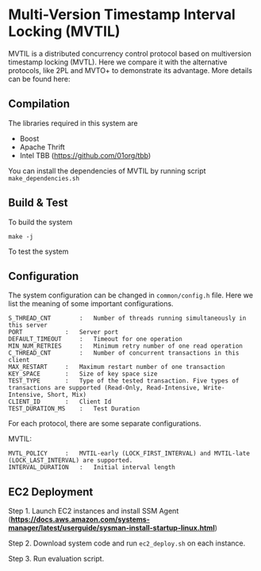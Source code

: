 Multi-Version Timestamp Interval Locking (MVTIL)
================================================

MVTIL is a distributed concurrency control protocol based on multiversion timestamp locking (MVTL). Here we compare it with the alternative protocols, like 2PL and MVTO+ to demonstrate its advantage. More details can be found here: 

Compilation
-----------
The libraries required in this system are 

  * Boost
  * Apache Thrift
  * Intel TBB (https://github.com/01org/tbb)

You can install the dependencies of MVTIL by running script `make_dependencies.sh`


Build & Test
------------
To build the system

	make -j

To test the system


Configuration
-------------
The system configuration can be changed in `common/config.h` file. Here we list the meaning of some important configurations.


	S_THREAD_CNT		:	Number of threads running simultaneously in this server
	PORT			:	Server port
	DEFAULT_TIMEOUT		:	Timeout for one operation
	MIN_NUM_RETRIES		:	Minimum retry number of one read operation
	C_THREAD_CNT		:	Number of concurrent transactions in this client
	MAX_RESTART		:	Maximum restart number of one transaction
	KEY_SPACE		:	Size of key space size
	TEST_TYPE		:	Type of the tested transaction. Five types of transactions are supported (Read-Only, Read-Intensive, Write-Intensive, Short, Mix)
	CLIENT_ID		:	Client Id
	TEST_DURATION_MS	:	Test Duration

For each protocol, there are some separate configurations.

MVTIL: 

	MVTL_POLICY		:	MVTIL-early (LOCK_FIRST_INTERVAL) and MVTIL-late (LOCK_LAST_INTERVAL) are supported.
	INTERVAL_DURATION	:	Initial interval length




EC2 Deployment
--------------
Step 1. Launch EC2 instances and install SSM Agent (**https://docs.aws.amazon.com/systems-manager/latest/userguide/sysman-install-startup-linux.html**)

Step 2. Download system code and run `ec2_deploy.sh` on each instance. 

Step 3. Run evaluation script.






